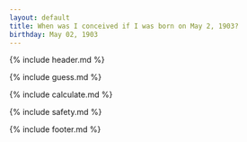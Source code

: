 ```yaml
---
layout: default
title: When was I conceived if I was born on May 2, 1903?
birthday: May 02, 1903
---
```


{% include header.md %}

{% include guess.md %}

{% include calculate.md %}

{% include safety.md %}

{% include footer.md %}



